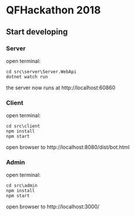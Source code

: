 # QFHackathon 2018

## Start developing

### Server
open terminal:
```
cd src\server\Server.WebApi
dotnet watch run
```
the server now runs at http://localhost:60860

### Client
open terminal:
```
cd src\client
npm install
npm start
```
open browser to http://localhost:8080/dist/bot.html

### Admin
open terminal:
```
cd src\admin
npm install
npm start
```
open browser to http://localhost:3000/